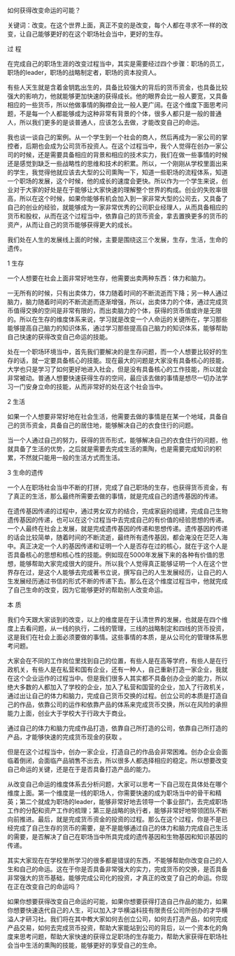 
如何获得改变命运的可能？

关键词：改变。在这个世界上面，真正不变的是改变，每个人都在寻求不一样的改变，让自己能够更好的在这个职场社会当中，更好的生存。

过 程

在完成自己的职场生涯的改变过程当中，其实是需要经过四个步骤：职场的员工，职场的leader，职场的战略制定者，职场的资本投资人。

有些人天生就是含着金钥匙出生的，具备比较强大的背后的货币资金，也具备比较强大的影响力，他就能够更加快速的获得成长。他的眼界会比一般人要宽，又具备相应的一些货币，所以他做事情的胸襟会比一般人更广阔。在这个维度下面思考问题，不是每一个人都能够成为这种非常有背景的个体，很多人都只是一般的普通人，所以我们更多的是谈普通人，应该怎么去做，才能改变自己的命运。

我也谈一谈自己的案例。从一个学生到一个社会的商人，然后再成为一家公司的掌控者，后期也会成为公司货币投资人。在这个过程当中，我个人觉得在创办一家公司的时候，还是需要具备相应的背景和相应的技术实力，我们在做一些事情的时候还是感觉到缺乏一些战略性的思维和技术的积累。所以，一个刚刚从学校里面出来的学生，我觉得他就应该去大型的公司熏陶一下，知道一些职场的流程体系，知道一个职场的发展，这个时候，他的成长的速度会更快。所以作为一个学生来说，创业对于大家的好处是在于能够让大家快速的理解整个世界的构成。创业的失败率很高，所以在这个时候，如果你能够有机会加入到一家非常大型的公司去，又具备了自己的创业的经验，就能够成为一家非常优秀的公司职业经理人，从而具备相应的货币和股权，从而在这个过程当中，依靠自己的货币资金，拿去置换更多的货币的资产，从而让自己的货币能够获得更大的成长。

我们处在人生的发展线上面的时候，主要是围绕这三个发展，生存，生活，生命的遗传。

1 生存

一个人想要在社会上面非常好地生存，他需要出卖两种东西：体力和脑力。

一无所有的时候，只有出卖体力，体力随着时间的不断流逝而下降；另一种人通过脑力，脑力随着时间的不断流逝而逐渐增强，所以，出卖体力的个体，通过完成货币值得交换的空间是非常有限的，而出卖脑力的个体，获得的货币值或许是无限的。所以在生存的维度体系来说，学习就是改变一个人命运的关键所在，学习那些能够提高自己脑力的知识体系，通过学习那些提高自己脑力的知识体系，能够帮助自己快速的获得改变自己命运的技能。

处在一个职场环境当中，首先我们要解决的是生存问题，而一个人想要比较好的生存的话，就一定要具备核心的技能。现在最大的问题是大家没有具备核心的技能，大学也只是学习了如何更好地进入社会，但是没有具备核心的工作技能，所以就会非常被动。普通人想要快速获得生存的空间，最应该去做的事情是想尽一切办法学习一门安身立命的技能，从而非常好的处在这个社会当中。

2 生活

如果一个人想要非常好地在社会生活，他需要去做的事情是在某一个地域，具备自己的货币资金，具备自己的居住地，能够解决自己的衣食住行的问题。

当一个人通过自己的努力，获得的货币形式，能够解决自己的衣食住行的问题，他就具备了生活的优势，之后就是需要去完成生活的熏陶，也是需要完成知识的积累，不然就只能用一般的生活方式而生活。

3 生命的遗传

一个人在职场社会当中不断的打拼，完成了自己职场的生存，也获得货币资金，有了真正的生活，那么最终所需要去做的事情，就是完成自己的遗传基因的传递。

在遗传基因传递的过程中，通过男女双方的结合，完成家庭的组建，完成自己生物遗传基因的传递，也可以在这个过程当中去完成自己的有价值的经验思想的传递。一个人最终在社会上发展，就是完成遗传基因的传递和思想传递。遗传基因的传递的话会比较简单，随着时间的不断流逝，最终所有遗传基因，都会淹没在茫茫人海中。真正决定一个人的基因传递和证明一个人是否存在过的核心，就在于这个人是否具备核心的思想和核心性的技能。例如现在5000年发展下来的各种有价值的思想，能够帮助大家完成很大的提升。所以我个人觉得真正能够证明一个人在这个世界存在过，是这个人能够去完成著书立说，撰写自己的人生发展经历，让自己的人生发展经历通过书信的形式不断的传递下去。那么在这个维度过程当中，他就完成了自己生命的改变，因为它能够更好的帮助别人改变命运。

本 质

我们今天跟大家谈到的改变，以上的维度是在于认清世界的发展，也就是在四个维度上去看问题，从一线的执行，二线的管理，三线的战略制定和四线的货币投资，这是我们在社会上面必须要做的事情。这些事情的本质，是从公司化的管理体系思考问题。

大家会在不同的工作岗位里找到自己的位置，有些人是在高等学府，有些人是在行政机关，有些人是在私营和国有企业，还有一种人，自己重新打造一家企业，我就在这个企业运作的过程当中。但是我们很多人其实都不具备创办企业的能力，所以绝大多数的人都加入了学校的企业，加入了私营和国营的企业，加入了行政机关，通过出让自己的体力和脑力，完成自己货币交换的过程。创立公司的本质是打造自己的作品，依靠公司的运作和依靠产品的体系来完成货币交换，所以在风险的承担能力上面，创业大于学校大于行政大于商业。

通过自己的体力和脑力完成作品打造，依靠自己所打造的公司，依靠自己所打造的产品，才能够快速的完成货币现金的获取 。

但是在这个过程当中，创办一家企业，打造自己的作品会非常困难。创办企业会面临着倒闭，会面临产品销售不出去，所以很多人都选择相应的稳定。所以想要改变自己命运的关键，还是在于是否具备打造产品的能力。

从改变自己命运的维度体系去分析问题，大家可以思考一下自己现在具体处在哪个维度上面。第一个维度是一线的职场人，你需要快速的成为职场当中的骨干和精英；第二个就成为职场的leader，能够非常好地去领导一个事业部门，去完成职场工作的分配和资产工作的梳理；第三是战略的执行者，能够非常好地带领团队不断向前推进。最后，就是完成货币资金的投资的过程。那么在这个过程，你是不是已经完成了自己生存的货币的需要，是不是能够通过自己的体力和脑力完成自己生活的需要，是否解决了自己在职场当中所具完成的遗传基因和生物基因和知识基因的传递。

其实大家现在在学校里所学习的很多都是错误的东西，不能够帮助你改变自己的人生和自己的命运。这在于你是否具备非常强大的实力，完成货币的交换，是否具备非常强大的货币基础，能够完成公司化的投资，才真正的改变了自己的命运。你现在正在改变自己的命运吗？

如果你想要获得改变自己命运的可能，如果你想要获得打造自己作品的能力，如果你想要快速迭代自己的人生，可以加入才华横溢科技有限责任公司所创办的才华横溢人才研习社。我们将在其中教大家如何去创立公司，如何去打造产品，如何完成产品交易，如何去完成货币投资，帮助大家能站到公司的背后，以一个资本化的角度来思考问题，帮助大家快速的获得立足职场的生存能力，帮助大家获得在职场社会当中生活的熏陶的技能，能够更好的享受自己的生命。
